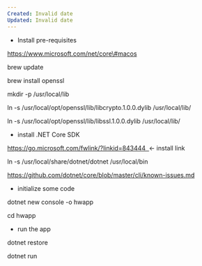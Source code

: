 ```yaml
---
Created: Invalid date
Updated: Invalid date
---
```

- Install pre-requisites

https://www.microsoft.com/net/core\#macos

brew update

brew install openssl

mkdir -p /usr/local/lib

ln -s /usr/local/opt/openssl/lib/libcrypto.1.0.0.dylib /usr/local/lib/

ln -s /usr/local/opt/openssl/lib/libssl.1.0.0.dylib /usr/local/lib/

- install .NET Core SDK

https://go.microsoft.com/fwlink/?linkid=843444  <- install link

ln -s /usr/local/share/dotnet/dotnet /usr/local/bin

https://github.com/dotnet/core/blob/master/cli/known-issues.md

- initialize some code

dotnet new console -o hwapp

cd hwapp

- run the app

dotnet restore

dotnet run